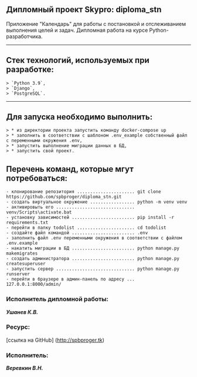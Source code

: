 ## Дипломный проект Skypro: diploma_stn
Приложение "Календарь" для работы с постановкой и отслеживанием выполнения целей и задач. 
Дипломная работа на курсе Python-разработчика. 
***
## Cтек технологий, используемых при разработке:
    > `Python 3.9`,
    > `Django`,
    > `PostgreSQL`.
***
## Для запуска необходимо выполнить:
    > * из директории проекта запустить команду docker-compose up    
    > * заполнить в соответствии с шаблоном .env_example собственный файл с переменными окружения .env,
    > * запустить выполнение миграции данных в БД,
    > * запустить свой проект.
    
## Перечень команд, которые мгут потребоваться:
    - клонирование репозитория ...................... git clone  https://github.com/spbproger/diploma_stn.git
    - создать виртуальное окружение ................. python -m venv venv
    - активировыть его .............................. venv/Scripts\activate.bat
    - установку зависимостей ........................ pip install -r requirements.txt
    - перейти в папку todolist ...................... cd todolist
    - cоздайте файл командой ........................ .env
    - заполнить файл .env переменными окружения в соответствии с файлом  .env.example
    - накатить миграции в БД ........................ python manage.py makemigrates
    - создать администратора ........................ python manage.py createsuperuser
    - запустить сервер .............................. python manage.py runserver
    - перейти в браузере в админ-панель по адресу ... 127.0.0.1:8000/admin/

### Исполнитель дипломной работы:
_**Ушанев К.В.**_


### Ресурс:
[ссылка на GitHub] (http://spbproger.tk)

### Исполнитель:

_**Веревкин В.Н.**_
